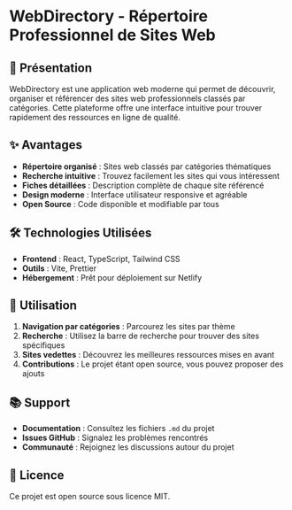 # WebDirectory - Répertoire Professionnel de Sites Web

## 📌 Présentation
WebDirectory est une application web moderne qui permet de découvrir, organiser et référencer des sites web professionnels classés par catégories. Cette plateforme offre une interface intuitive pour trouver rapidement des ressources en ligne de qualité.

## ✨ Avantages
- **Répertoire organisé** : Sites web classés par catégories thématiques
- **Recherche intuitive** : Trouvez facilement les sites qui vous intéressent
- **Fiches détaillées** : Description complète de chaque site référencé
- **Design moderne** : Interface utilisateur responsive et agréable
- **Open Source** : Code disponible et modifiable par tous

## 🛠 Technologies Utilisées
- **Frontend** : React, TypeScript, Tailwind CSS
- **Outils** : Vite, Prettier
- **Hébergement** : Prêt pour déploiement sur Netlify

## 🚀 Utilisation
1. **Navigation par catégories** : Parcourez les sites par thème
2. **Recherche** : Utilisez la barre de recherche pour trouver des sites spécifiques
3. **Sites vedettes** : Découvrez les meilleures ressources mises en avant
4. **Contributions** : Le projet étant open source, vous pouvez proposer des ajouts

## 📚 Support
- **Documentation** : Consultez les fichiers `.md` du projet
- **Issues GitHub** : Signalez les problèmes rencontrés
- **Communauté** : Rejoignez les discussions autour du projet

## 📄 Licence
Ce projet est open source sous licence MIT.
